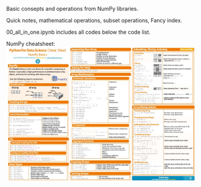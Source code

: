 ﻿Basic consepts and operations from NumPy libraries. 

Quick notes, mathematical operations, subset operations, Fancy index.

00_all_in_one.ipynb includes all codes below the code list.

NumPy cheatsheet:
![](numpy_cheat_sheet.jpg)
